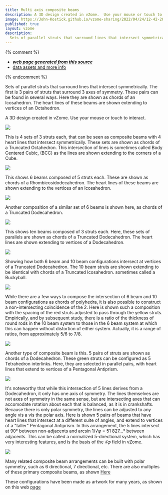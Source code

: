 ```yaml
---
title: Multi axis composite beams
description: A 3D design created in vZome.  Use your mouse or touch to interact.
image: https://John-Kostick.github.io/vzome-sharing/2022/04/24/12-42-28-Multi-axis-composite-beams/Multi-axis-composite-beams.png
published: true
layout: vzome
description:
  Sets of parallel struts that surround lines that intersect symmetrically.  
---
```


{% comment %}
 - [***web page generated from this source***](<https://John-Kostick.github.io/vzome-sharing/2022/04/24/Multi-axis-composite-beams-12-42-28.html>)
 - [data assets and more info](<https://github.com/John-Kostick/vzome-sharing/tree/main/2022/04/24/12-42-28-Multi-axis-composite-beams/>)
 
{% endcomment %}

  Sets of parallel struts that surround lines that intersect symmetrically. The first is 3 pairs of struts that surround 3 axes of symmetry.  These pairs can be found in several ways.  Here they are shown as chords of an Icosahedron.  The heart lines of these beams are shown extending to vertices of an Octahedron.

A 3D design created in vZome.  Use your mouse or touch to interact.

<vzome-viewer style="width: 100%; height: 100vh;"
       src="https://John-Kostick.github.io/vzome-sharing/2022/04/24/12-42-28-Multi-axis-composite-beams/Multi-axis-composite-beams.vZome" >
  <img src="https://John-Kostick.github.io/vzome-sharing/2022/04/24/12-42-28-Multi-axis-composite-beams/Multi-axis-composite-beams.png" />
</vzome-viewer>

This is 4 sets of 3 struts each, that can be seen as composite beams with 4 heart lines that intersect symmetrically.  These sets are shown as chords of a Truncated Octahedron. This intersection of lines is sometimes called Body Centered Cubic, (BCC) as the lines are shown extending to the corners of a Cube.

<vzome-viewer style="width: 100%; height: 100vh;"
      src="https://John-Kostick.github.io/vzome-sharing/2022/04/24/12-43-24-Tetraxis-as-ChordsvZome/Tetraxis-as-ChordsvZome.vZome" >
 <img src="https://John-Kostick.github.io/vzome-sharing/2022/04/24/12-43-24-Tetraxis-as-ChordsvZome/Tetraxis-as-ChordsvZome.png" />
</vzome-viewer>

This shows 6 beams composed of 5 struts each.  These are shown as chords of a Rhombicosidodecahedron.  The heart lines of these beams are shown extending to the vertices of an Icosahedron.  

<vzome-viewer style="width: 100%; height: 100vh;"
      src="https://John-Kostick.github.io/vzome-sharing/2022/04/24/12-44-25-Six-axis-as-chords/Six-axis-as-chords.vZome" >
 <img src="https://John-Kostick.github.io/vzome-sharing/2022/04/24/12-44-25-Six-axis-as-chords/Six-axis-as-chords.png" />
</vzome-viewer>

Another composition of a similar set of 6 beams is shown here, as chords of a Truncated Dodecahedron.  

<vzome-viewer style="width: 100%; height: 100vh;"
      src="https://John-Kostick.github.io/vzome-sharing/2022/04/24/12-50-52-6-axis-as-chords-2/6-axis-as-chords-2.vZome" >
 <img src="https://John-Kostick.github.io/vzome-sharing/2022/04/24/12-50-52-6-axis-as-chords-2/6-axis-as-chords-2.png" />
</vzome-viewer>

This shows ten beams composed of 3 struts each.  Here, these sets of parallels are shown as chords of a Truncated Dodecahedron.  The heart lines are shown extending to vertices of a Dodecahedron.  

<vzome-viewer style="width: 100%; height: 100vh;"
      src="https://John-Kostick.github.io/vzome-sharing/2022/04/24/12-49-33-10-axis-as-chords/10-axis-as-chords.vZome" >
 <img src="https://John-Kostick.github.io/vzome-sharing/2022/04/24/12-49-33-10-axis-as-chords/10-axis-as-chords.png" />
</vzome-viewer>

Showing how both 6 beam and 10 beam configurations intersect at vertices of a Truncated Dodecahedron.  The 10 beam struts are shown extending to be identical with chords of a Truncated Icosahedron. sometimes called a Buckyball.

<vzome-viewer style="width: 100%; height: 100vh;"
      src="https://John-Kostick.github.io/vzome-sharing/2022/04/24/12-53-34-16-axis-in-TD/16-axis-in-TD.vZome" >
 <img src="https://John-Kostick.github.io/vzome-sharing/2022/04/24/12-53-34-16-axis-in-TD/16-axis-in-TD.png" />
</vzome-viewer>

While there are a few ways to compose the intersection of 6 beam and 10 beam configurations as chords of polyhedra, it is also possible to construct a non-intersecting coincidence of the 2.  Here is shown such a composition with the spacing of the red struts adjusted to pass through the yellow struts.  Empirically, and by subsequent study, there is a ratio of the thickness of round rods
in the 10 beam system to those in the 6 beam system at which this can happen without distortion of either system.  Actually, it is a range of ratios, from approximately 5/6 to 7/8. 

<vzome-viewer style="width: 100%; height: 100vh;"
      src="https://John-Kostick.github.io/vzome-sharing/2022/04/24/12-54-33-16-axis-strutsvZome/16-axis-strutsvZome.vZome" >
 <img src="https://John-Kostick.github.io/vzome-sharing/2022/04/24/12-54-33-16-axis-strutsvZome/16-axis-strutsvZome.png" />
</vzome-viewer>

Another type of composite beam is this.  5 pairs of struts are shown as chords of a Dodecahedron.  These green struts can be configured as 5 Tetrahedron interlinks.  Here, they are selected in parallel pairs, with heart lines that extend to vertices of a Pentagonal Antiprism.  

<vzome-viewer style="width: 100%; height:100vh;"
      src="https://John-Kostick.github.io/vzome-sharing/2022/04/24/12-57-55-5-pair-as-chords/5-pair-as-chords.vZome" >
 <img src="https://John-Kostick.github.io/vzome-sharing/2022/04/24/12-57-55-5-pair-as-chords/5-pair-as-chords.png" />
</vzome-viewer>

It's noteworthy that while this intersection of 5 lines derives from a Dodecahedron, it only has one axis of symmetry.  The lines themselves are not axes of symmetry in the same sense, but are intersecting axes that can accomodate rotation about each that is balanced, as it is in crankshafts.  Because there is only polar symmetry, the lines can be adjusted to any angle vis a vis the polar axis.  Here is shown 5 pairs of beams that have heart lines that intersect at a different suite of angles, and extend to vertices of a "taller" Pentagonal Antiprism.  In this arrangement, the 5 lines intersect at 90° between non-adjacents and arcsin 1/√𝜑 = 51 827...° between adjacents.  This can be called a normalized 5-directional system, which has very interesting features, and is the basis of the √𝜑 field in vZome.  

<vzome-viewer style="width: 100%; height: 100vh;"
      src="https://John-Kostick.github.io/vzome-sharing/2022/04/24/12-58-34-5-beams/5-beams.vZome" >
 <img src="https://John-Kostick.github.io/vzome-sharing/2022/04/24/12-58-34-5-beams/5-beams.png" />
</vzome-viewer>

Many related composite beam arrangements can be built with polar symmetry, such as 6 directional, 7 directional, etc.  There are also multiples of these primary composite beams, as shown [Here](https://john-kostick.github.io/vzome-sharing/2022/01/17/Cartesian-array-14-21-50.html)

These configurations have been made as artwork for many years, as shown on this web [page](http://www.kosticks.com/star-photos.html)




